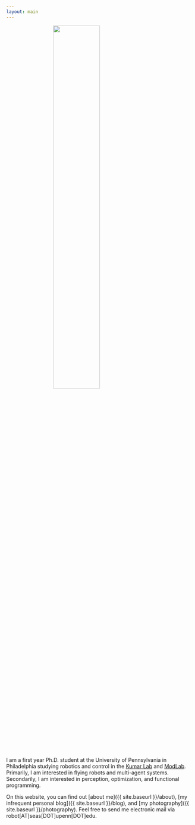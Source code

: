 ```yaml
---
layout: main
---
```


<img src="{{ site.baseurl }}/img/heron.jpg" width="50%" style="display:block;margin:0 auto;">

I am a first year Ph.D. student at the University of Pennsylvania in Philadelphia studying robotics and control in the [Kumar Lab][kumarlab] and [ModLab][modlab]. Primarily, I am interested in flying robots and multi-agent systems. Secondarily, I am interested in perception, optimization, and functional programming.

On this website, you can find out [about me]({{ site.baseurl }}/about), [my infrequent personal blog]({{ site.baseurl }}/blog), and [my photography]({{ site.baseurl }}/photography). Feel free to send me electronic mail via robot[AT]seas[DOT]upenn[DOT]edu.

[kumarlab]:         https://www.kumarrobotics.org/
[modlab]:           http://www.modlabupenn.org/
[kittyhawk]:        http://kittyhawk.aero
[flamingoPaper]:    http://google.com
[ros]:              http://www.ros.org
